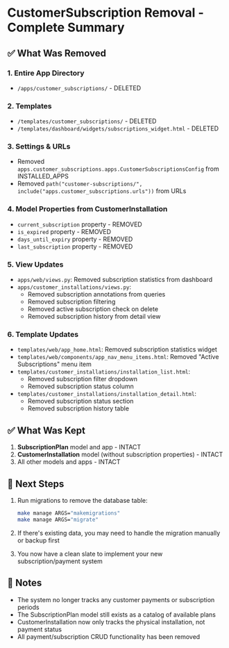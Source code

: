 # CustomerSubscription Removal - Complete Summary

## ✅ What Was Removed

### 1. **Entire App Directory**
- `/apps/customer_subscriptions/` - DELETED

### 2. **Templates**
- `/templates/customer_subscriptions/` - DELETED
- `/templates/dashboard/widgets/subscriptions_widget.html` - DELETED

### 3. **Settings & URLs**
- Removed `apps.customer_subscriptions.apps.CustomerSubscriptionsConfig` from INSTALLED_APPS
- Removed `path("customer-subscriptions/", include("apps.customer_subscriptions.urls"))` from URLs

### 4. **Model Properties from CustomerInstallation**
- `current_subscription` property - REMOVED
- `is_expired` property - REMOVED
- `days_until_expiry` property - REMOVED
- `last_subscription` property - REMOVED

### 5. **View Updates**
- `apps/web/views.py`: Removed subscription statistics from dashboard
- `apps/customer_installations/views.py`: 
  - Removed subscription annotations from queries
  - Removed subscription filtering
  - Removed active subscription check on delete
  - Removed subscription history from detail view

### 6. **Template Updates**
- `templates/web/app_home.html`: Removed subscription statistics widget
- `templates/web/components/app_nav_menu_items.html`: Removed "Active Subscriptions" menu item
- `templates/customer_installations/installation_list.html`: 
  - Removed subscription filter dropdown
  - Removed subscription status column
- `templates/customer_installations/installation_detail.html`:
  - Removed subscription status section
  - Removed subscription history table

## ✅ What Was Kept

1. **SubscriptionPlan** model and app - INTACT
2. **CustomerInstallation** model (without subscription properties) - INTACT
3. All other models and apps - INTACT

## 🔄 Next Steps

1. Run migrations to remove the database table:
   ```bash
   make manage ARGS="makemigrations"
   make manage ARGS="migrate"
   ```

2. If there's existing data, you may need to handle the migration manually or backup first

3. You now have a clean slate to implement your new subscription/payment system

## 📝 Notes

- The system no longer tracks any customer payments or subscription periods
- The SubscriptionPlan model still exists as a catalog of available plans
- CustomerInstallation now only tracks the physical installation, not payment status
- All payment/subscription CRUD functionality has been removed
